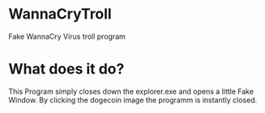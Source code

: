 # WannaCryTroll
Fake WannaCry Virus troll program

# What does it do?

This Program simply closes down the explorer.exe and opens a little Fake Window.
By clicking the dogecoin image the programm is instantly closed.

